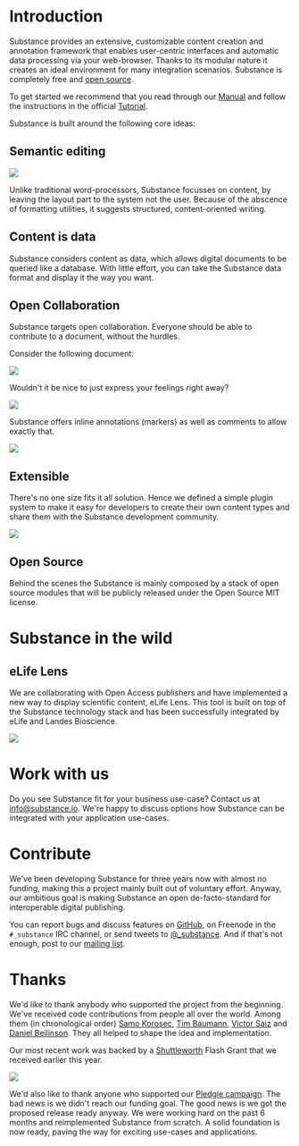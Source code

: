 # Introduction

Substance provides an extensive, customizable content creation and annotation framework that enables user-centric interfaces and automatic data processing via your web-browser. Thanks to its modular nature it creates an ideal environment for many integration scenarios. Substance is completely free and [open source](http://github.com/substance).

To get started we recommend that you read through our [Manual](#substance/manual) and follow the instructions in the official [Tutorial](#substance/tutorial). 

Substance is built around the following core ideas:

## Semantic editing

![](http://interior.substance.io/assets/images/illustrations/semantic-writing-elements.png)

Unlike traditional word-processors, Substance focusses on content, by leaving the layout part to the system not the user. Because of the abscence of formatting utilities, it suggests structured, content-oriented writing.

## Content is data

Substance considers content as data, which allows digital documents to be queried like a database. With little effort, you can take the Substance data format and display it the way you want.

## Open Collaboration

Substance targets open collaboration. Everyone should be able to contribute to a document, without the hurdles.

Consider the following document:

![](http://interior.substance.io/assets/images/illustrations/collaboration-1.png)

Wouldn't it be nice to just express your feelings right away?

![](http://interior.substance.io/assets/images/illustrations/collaboration-2.png)

Substance offers inline annotations (markers) as well as comments to allow exactly that.

![](http://interior.substance.io/assets/images/illustrations/collaboration-3.png)

## Extensible

There's no one size fits it all solution. Hence we defined a simple plugin system to make it easy for developers to create their own content types and share them with the Substance development community.

![](http://substance-assets.s3.amazonaws.com/62/583a4ca6c6a0bef0868fc8eb8402a7/mom.png)

## Open Source

Behind the scenes the Substance is mainly composed by a stack of open source modules that will be publicly released under the Open Source MIT license.

# Substance in the wild

## eLife Lens

We are collaborating with Open Access publishers and have implemented a new way to display scientific content, eLife Lens. This tool is built on top of the Substance technology stack and has been successfully integrated by  eLife and Landes Bioscience.

![](http://backbonejs.org/docs/images/lens.png)

# Work with us

Do you see Substance fit for your business use-case? Contact us at [info@substance.io](mailto:info@substance.io). We're happy to discuss options how Substance can be integrated with your application use-cases.

# Contribute

We’ve been developing Substance for three years now with almost no funding, making this a project mainly built out of voluntary effort. Anyway, our ambitious goal is making Substance an open de-facto-standard for interoperable digital publishing.

You can report bugs and discuss features on [GitHub](http://github.com/substance), on Freenode in the `#_substance` IRC channel, or send tweets to [@_substance](http://twitter.com/_substance).
And if that's not enough, post to our [mailing list](https://groups.google.com/forum/?fromgroups#!forum/substance_).

# Thanks

We'd like to thank anybody who supported the project from the beginning. We've received code contributions from people all over the world. Among them (in chronological order) [Samo Korosec](http://dribbble.com/froodee), [Tim Baumann](https://github.com/timjb), [Victor Saiz](https://github.com/vectorsize) and [Daniel Beilinson](https://github.com/Integral). They all helped to shape the idea and implementation.

Our most recent work was backed by a [Shuttleworth](http://www.shuttleworthfoundation.org/) Flash Grant that we received earlier this year. 

![](http://substance.io/images/shuttleworth.jpg)

We'd also like to thank anyone who supported our [Pledgie campaign](https://pledgie.com/campaigns/18902). The bad news is we didn't reach our funding goal. The good news is we got the proposed release ready anyway. We were working hard on the past 6 months and reimplemented Substance from scratch. A solid foundation is now ready, paving the way for exciting use-cases and applications.

